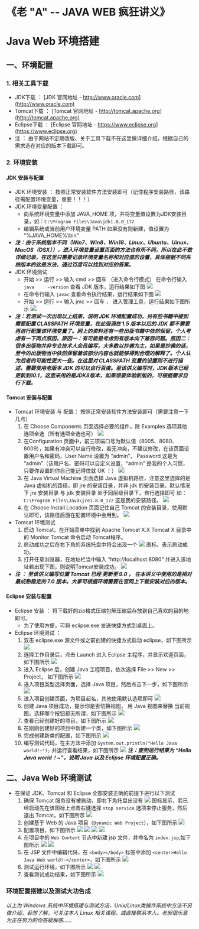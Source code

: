 # 《老 "A" -- JAVA WEB 疯狂讲义》

# Java Web 环境搭建

## 一、环境配置

### 1. 相关工具下载

- JDK下载 ： [JDK 官网地址 - http://www.oracle.com](http://www.oracle.com)
- Tomcat下载 ： [Tomcat 官网地址 - http://tomcat.apache.org](http://tomcat.apache.org)
- Eclipse下载 ： [Eclipse 官网地址 - https://www.eclipse.org](https://www.eclipse.org)
- 注 ： 由于网站不定期改版、关于工具下载不在这里做详细介绍，根据自己的需求选在对应的版本下载即可。

### 2. 环境安装

#### JDK 安装与配置
- JDK 环境安装 ： 按照正常安装软件方法安装即可（记住程序安装路径，该路径需配置环境变量，重要！！！）
- JDK 环境变量配置 ： 
	- 向系统环境变量中添加 JAVA_HOME 项，并将变量值设置为JDK安装目录，如：```C:\Program Files\Java\jdk1.8.0_172```
	- 编辑系统或当前用户环境变量 PATH 如果没有则新建，值设置为 "%JAVA_HOME%\bin"
- ***注：由于系统版本不同（Win7、Win8、Win18、Linux、Ubuntu、Uinux、MacOS（OSX）），进入环境变量设置页面的方法也有所不同，所以在此不做详细记录，在这里只需要记录环境变量名称和对应值的设置，具体根据不同系统版本的这是方法，通过百度可以找到对应的答案。***
- JDK 环境测试
	- 开始 >> 运行 >> 输入 cmd >> 回车 （进入命令行模式）
		 在命令行输入 ```java 	-version``` 查看 JDK 版本，运行结果如下图
	![](./images/01/1.png)
	- 在命令行输入 ```javac``` 查看命令执行结果，运行结果如下图
	![](./images/01/2.png)
	- 开始 >> 运行 >> 输入 jmc >> 回车 ， 进入管理工具，运行结果如下图所示
	![](./images/01/3.png)
- ***注：若测试一次出现以上结果，说明 JDK 环境配置成功。另有些书籍中提到需要配置 CLASSPATH 环境变量，在此强调在 1.5 版本以后的 JDK 都不需要再进行配置该环境变量了。网上的资料还有一些出版书籍中依然保留，个人考虑有一下两点原因，原因一：有可能是考虑到有版本向下兼容问题。原因二：很多出版物并非专业技术人会员编写，大多数以抄袭为主，如果是抄袭的话，至今的出版物当中依然保留着该部分内容也就能够得到合理的解释了。个人认为后者的可能性更大一些。在这里对 CLASSPATH 变量的设置则不进行描述，需要使用老版本 JDK 的可以自行百度。至该讲义编写时，JDK版本已经更新到10.1，这里采用的是JDK8版本，如果想要体验新版的，可根据需求自行下载。***

#### Tomcat 安装与配置
- Tomcat 环境安装 与 配置： 按照正常安装软件方法安装即可（需要注意一下几点）
	1. 在 Choose Components 页面选择必要的组件，除 Examples 选项其他选项全选（所有选项全选也可）
	![](./images/01/6.png)
	2. 在Configuration 页面中，前三项端口号为默认值（8005、8080、8009），如果有冲突可以自行修改，若无冲突，不建议修改，在该页面设置用户名和密码，User Name 设置为 “admin”， Password 这是为 “admin”（该用户名、密码可以自定义设置，“admin” 是我的个人习惯，只要你设置的你自己能记得住就 OK ！）
	![](./images/01/7.png)
	3. 在 Java Virtual Machine 页面选择 Java 虚拟机路径，注意这里选择的是 Java 虚拟机的路径，即 jre 的安装目录，并非 jdk 的安装目录。默认情况下 jre 安装目录 与 jdk 安装目录 处于同层级目录下，自行选择即可 如： ```C:\Program Files\Java\jre1.8.0_172``` 这是我的安装路径。
	![](./images/01/8.png)
	4. 在 Choose Install Location 页面记住自己 Tomcat 的安装目录，使用默认即可，该路径后面在配置环境中会用到。
	![](./images/01/9.png)
- Tomcat 环境测试
	1. 启动 Tomcat。在开始菜单中找到 Apache Tomcat X.X Tomcat X 目录中的 Monitor Tomcat 命令启动 Tomcat程序。
	2. 启动成功之后在右下角的系统托盘中将会出现一个 ![](./images/01/4.png) 图标。表示启动成功。
	3. 打开任意浏览器，在地址栏当中输入 “http://localhost:8080” 并进入该地址若出现下图，则说明Tomcat安装成功。
	![](./images/01/5.png)
- ***注 ： 至该讲义编写位置 Tomcat 已经 更新至 9.0 ， 在本讲义中使用的是相对最成熟稳定的 7.0 版本。大家可根据环境需要在官网上下载安装对应的版本。***

#### Eclipse 安装与配置
- Eclipse 安装 ： 将下载好的zip格式压缩包解压缩后存放到自己喜欢的目的地即可。
    - 为了使用方便，可将 eclipse.exe 发送快捷方式到桌面上。
- Eclipse 环境测试 ： 
    1. 双击 eclipse.exe 源文件或之前创建的快捷方式启动 eclipse，如下图所示
    ![](./images/01/10.png)
    2. 选择工作目录后，点击 Launch 进入 Eclipse 主程序，并显示欢迎页面，如下图所示
    ![](./images/01/11.png)
    3. 进入 Eclipse 后，创建 Java 工程项目，依次选择 File >> New >> Project， 如下图所示
    ![](./images/01/12.png)
    4. 进入项目类型选择页面，选择 Java 项目，然后点击下一步，如下图所示
    ![](./images/01/13.png)
    5. 进入项目创建页面，为项目起名，其他使用默认选项即可
    ![](./images/01/14.png)
    6. 创建 Java 项目成功，提示你是否切换视图， 用 Java 视图来替换 当前视图。选择哪个按钮都无所谓，如下图所示
    ![](./images/01/15.png)
    7. 查看已经创建好的项目，如下图所示
    ![](./images/01/16.png)
    8. 在刚刚创建好的项目中新建一个类，如下图所示
    ![](./images/01/17.png)
    9. 完成创建新类的配置，如下图所示
    ![](./images/01/18.png)
    10. 编写测试代码，在主方法中添加 ```System.out.println("Hello Java world!~");``` 并运行查看结果，如下图所示
    ![](./images/01/19.png)
    ***注：查到运行结果为 “Hello Java world！~”，说明 Java 以及 Eclipse 环境配置正确。***

## 二、Java Web 环境测试
- 在保证 JDK、Tomcat 和 Eclipse 全部安装正确的前提下进行以下测试
    1. 确保 Tomcat 服务没有被启动，即右下角托盘出没有 ![](./images/01/4.png) 图标显示，若已经启动先在该图标上点击右键选择 ```stop service``` 选项来停止服务，然后退出 Tomcat，如下图所示
    ![](./images/01/21.png)
    2. 创建基于 Web 的 Java 项目（```Dynamic Web Project```），如下图所示
    ![](./images/01/22.png)
    3. 配置项目，如下图所示
    ![](./images/01/23.png)
    ![](./images/01/24.png)
    ![](./images/01/25.png)
    ![](./images/01/26.png)
    4. 在项目中的 ```Web Content``` 节点中新建 jsp 文件，并命名为 ```index.jsp```,如下图所示
    ![](./images/01/27.png)
    ![](./images/01/28.png)
    5. 在 JSP 文件中编辑代码，在 ```<body></body>``` 标签中添加 ```<center>Hello Java Web world!~</center>```，如下图所示
    ![](./images/01/29.png)
    6. 测试运行环境，如下图所示
    ![](./images/01/30.png)
    ![](./images/01/31.png)
    7. 查看测试成功结果，如下图所示
    ![](./images/01/32.png)

### 环境配置搭建以及测试大功告成
*以上为 Windows 系统中环境搭建与测试方法，Unix/Linux类操作系统中方法不另做介绍，若想了解，可关注本人 Linux 相关课程。或直接联系本人。老邪很乐意为正在努力的你答疑解惑……*
    